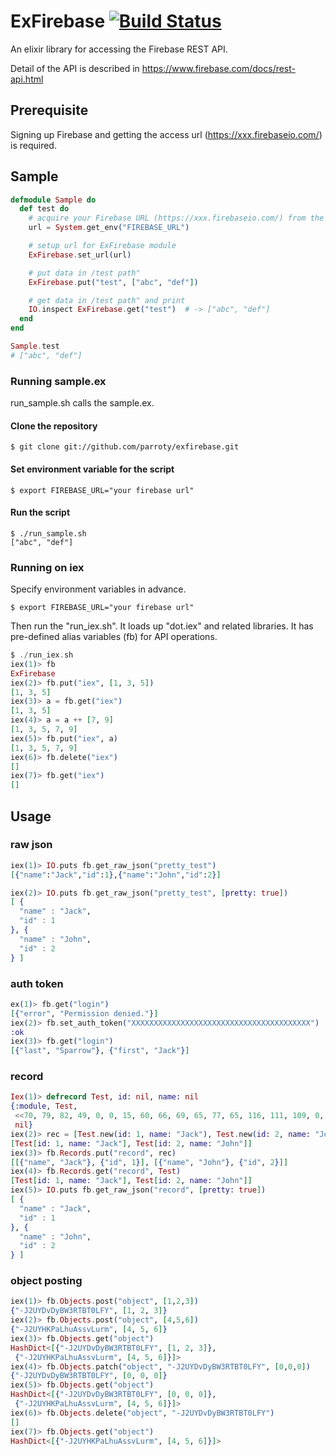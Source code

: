 ExFirebase [![Build Status](https://secure.travis-ci.org/parroty/exfirebase.png?branch=master "Build Status")](http://travis-ci.org/parroty/exfirebase)
============
An elixir library for accessing the Firebase REST API.

Detail of the API is described in <a href="https://www.firebase.com/docs/rest-api.html" target="_blank">https://www.firebase.com/docs/rest-api.html</a>

## Prerequisite

Signing up Firebase and getting the access url (https://xxx.firebaseio.com/) is required.

## Sample

```elixir
defmodule Sample do
  def test do
    # acquire your Firebase URL (https://xxx.firebaseio.com/) from the environment variable.
    url = System.get_env("FIREBASE_URL")

    # setup url for ExFirebase module
    ExFirebase.set_url(url)

    # put data in /test path"
    ExFirebase.put("test", ["abc", "def"])

    # get data in /test path" and print
    IO.inspect ExFirebase.get("test")  # -> ["abc", "def"]
  end
end

Sample.test
# ["abc", "def"]
```

### Running sample.ex
run_sample.sh calls the sample.ex.

#### Clone the repository

```
$ git clone git://github.com/parroty/exfirebase.git
```

#### Set environment variable for the script

```
$ export FIREBASE_URL="your firebase url"
```

#### Run the script

```
$ ./run_sample.sh
["abc", "def"]
```

### Running on iex
Specify environment variables in advance.

```
$ export FIREBASE_URL="your firebase url"
```

Then run the "run_iex.sh". It loads up "dot.iex" and related libraries.
It has pre-defined alias variables (fb) for API operations.

```elixir
$ ./run_iex.sh
iex(1)> fb
ExFirebase
iex(2)> fb.put("iex", [1, 3, 5])
[1, 3, 5]
iex(3)> a = fb.get("iex")
[1, 3, 5]
iex(4)> a = a ++ [7, 9]
[1, 3, 5, 7, 9]
iex(5)> fb.put("iex", a)
[1, 3, 5, 7, 9]
iex(6)> fb.delete("iex")
[]
iex(7)> fb.get("iex")
[]
```

## Usage
### raw json

```elixir
iex(1)> IO.puts fb.get_raw_json("pretty_test")
[{"name":"Jack","id":1},{"name":"John","id":2}]

iex(2)> IO.puts fb.get_raw_json("pretty_test", [pretty: true])
[ {
  "name" : "Jack",
  "id" : 1
}, {
  "name" : "John",
  "id" : 2
} ]
```

### auth token

```elixir
ex(1)> fb.get("login")
[{"error", "Permission denied."}]
iex(2)> fb.set_auth_token("XXXXXXXXXXXXXXXXXXXXXXXXXXXXXXXXXXXXXXXX")
:ok
iex(3)> fb.get("login")
[{"last", "Sparrow"}, {"first", "Jack"}]
```

### record

```elixir
Iex(1)> defrecord Test, id: nil, name: nil
{:module, Test,
 <<70, 79, 82, 49, 0, 0, 15, 60, 66, 69, 65, 77, 65, 116, 111, 109, 0, 0, 0, 230, 0, 0, 0, 26, 11, 69, 108, 105, 120, 105, 114, 46, 84, 101, 115, 116, 8, 95, 95, 105, 110, 102, 111, 95, 95, 4, 100, 111, 99, 115, ...>>,
 nil}
iex(2)> rec = [Test.new(id: 1, name: "Jack"), Test.new(id: 2, name: "John")]
[Test[id: 1, name: "Jack"], Test[id: 2, name: "John"]]
iex(3)> fb.Records.put("record", rec)
[[{"name", "Jack"}, {"id", 1}], [{"name", "John"}, {"id", 2}]]
iex(4)> fb.Records.get("record", Test)
[Test[id: 1, name: "Jack"], Test[id: 2, name: "John"]]
iex(5)> IO.puts fb.get_raw_json("record", [pretty: true])
[ {
  "name" : "Jack",
  "id" : 1
}, {
  "name" : "John",
  "id" : 2
} ]
```

### object posting

```elixir
iex(1)> fb.Objects.post("object", [1,2,3])
{"-J2UYDvDyBW3RTBT0LFY", [1, 2, 3]}
iex(2)> fb.Objects.post("object", [4,5,6])
{"-J2UYHKPaLhuAssvLurm", [4, 5, 6]}
iex(3)> fb.Objects.get("object")
HashDict<[{"-J2UYDvDyBW3RTBT0LFY", [1, 2, 3]},
 {"-J2UYHKPaLhuAssvLurm", [4, 5, 6]}]>
iex(4)> fb.Objects.patch("object", "-J2UYDvDyBW3RTBT0LFY", [0,0,0])
{"-J2UYDvDyBW3RTBT0LFY", [0, 0, 0]}
iex(5)> fb.Objects.get("object")
HashDict<[{"-J2UYDvDyBW3RTBT0LFY", [0, 0, 0]},
 {"-J2UYHKPaLhuAssvLurm", [4, 5, 6]}]>
iex(6)> fb.Objects.delete("object", "-J2UYDvDyBW3RTBT0LFY")
[]
iex(7)> fb.Objects.get("object")
HashDict<[{"-J2UYHKPaLhuAssvLurm", [4, 5, 6]}]>
```
